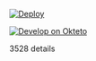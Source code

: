 ﻿

[![Deploy](https://www.herokucdn.com/deploy/button.png)](https://dashboard.heroku.com/new?template=https://github.com/ocwmr/ityu.git) 

[![Develop on Okteto](https://okteto.com/develop-okteto.svg)](https://cloud.okteto.com/deploy)

3528
details